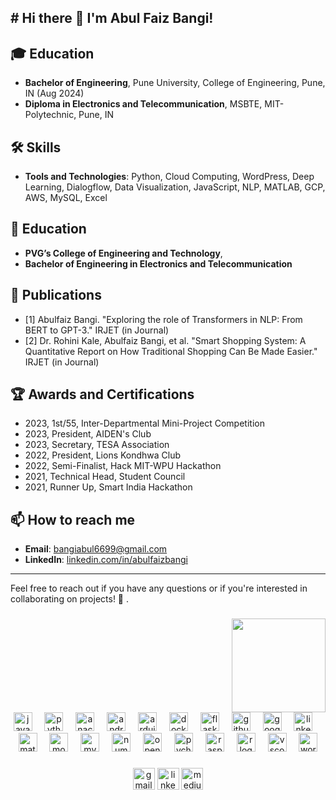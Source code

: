 <h2 align="left"># Hi there 👋 I'm Abul Faiz Bangi!

## 🎓 Education

- **Bachelor of Engineering**, Pune University, College of Engineering, Pune, IN (Aug 2024)
- **Diploma in Electronics and Telecommunication**, MSBTE, MIT-Polytechnic, Pune, IN 
## 🛠️ Skills

- **Tools and Technologies**: Python, Cloud Computing, WordPress, Deep Learning, Dialogflow, Data Visualization, JavaScript, NLP, MATLAB, GCP, AWS, MySQL, Excel

## 💼 Education

- **PVG’s College of Engineering and Technology**,
- **Bachelor of Engineering in Electronics and Telecommunication**
  
## 📝 Publications

- [1] Abulfaiz Bangi. "Exploring the role of Transformers in NLP: From BERT to GPT-3." IRJET (in Journal)
- [2] Dr. Rohini Kale, Abulfaiz Bangi, et al. "Smart Shopping System: A Quantitative Report on How Traditional Shopping Can Be Made Easier." IRJET (in Journal)

## 🏆 Awards and Certifications

- 2023, 1st/55, Inter-Departmental Mini-Project Competition
- 2023, President, AIDEN's Club
- 2023, Secretary, TESA Association
- 2022, President, Lions Kondhwa Club
- 2022, Semi-Finalist, Hack MIT-WPU Hackathon
- 2021, Technical Head, Student Council
- 2021, Runner Up, Smart India Hackathon

## 📫 How to reach me

- **Email**: [bangiabul6699@gmail.com](mailto:abulfaizbangi@email.com)
- **LinkedIn**: [linkedin.com/in/abulfaizbangi](https://linkedin.com/in/abulfaizbangi)

---

Feel free to reach out if you have any questions or if you're interested in collaborating on projects! 🚀
.</h2>

###

<img align="right" height="150" src="https://media.giphy.com/media/v1.Y2lkPTc5MGI3NjExNXJjbWwxMWJieDE1b3hsdDkzdzU4cjE3ZzJtMDFkNXJ2YTUzcGY0ZSZlcD12MV9naWZzX3NlYXJjaCZjdD1n/l3975CZuyQgoNVuOA/giphy.gif"  />

###

<br clear="both">

<div align="center">
  <img src="https://cdn.jsdelivr.net/gh/devicons/devicon/icons/javascript/javascript-original.svg" height="30" alt="javascript logo"  />
  <img width="12" />
  <img src="https://cdn.jsdelivr.net/gh/devicons/devicon/icons/python/python-original.svg" height="30" alt="python logo"  />
  <img width="12" />
  <img src="https://cdn.jsdelivr.net/gh/devicons/devicon/icons/anaconda/anaconda-original.svg" height="30" alt="anaconda logo"  />
  <img width="12" />
  <img src="https://cdn.jsdelivr.net/gh/devicons/devicon/icons/androidstudio/androidstudio-original.svg" height="30" alt="androidstudio logo"  />
  <img width="12" />
  <img src="https://cdn.jsdelivr.net/gh/devicons/devicon/icons/arduino/arduino-original.svg" height="30" alt="arduino logo"  />
  <img width="12" />
  <img src="https://cdn.jsdelivr.net/gh/devicons/devicon/icons/docker/docker-original.svg" height="30" alt="docker logo"  />
  <img width="12" />
  <img src="https://cdn.jsdelivr.net/gh/devicons/devicon/icons/flask/flask-original.svg" height="30" alt="flask logo"  />
  <img width="12" />
  <img src="https://cdn.jsdelivr.net/gh/devicons/devicon/icons/github/github-original.svg" height="30" alt="github logo"  />
  <img width="12" />
  <img src="https://cdn.jsdelivr.net/gh/devicons/devicon/icons/googlecloud/googlecloud-original.svg" height="30" alt="googlecloud logo"  />
  <img width="12" />
  <img src="https://cdn.jsdelivr.net/gh/devicons/devicon/icons/linkedin/linkedin-original.svg" height="30" alt="linkedin logo"  />
  <img width="12" />
  <img src="https://cdn.jsdelivr.net/gh/devicons/devicon/icons/matlab/matlab-original.svg" height="30" alt="matlab logo"  />
  <img width="12" />
  <img src="https://cdn.jsdelivr.net/gh/devicons/devicon/icons/moodle/moodle-original.svg" height="30" alt="moodle logo"  />
  <img width="12" />
  <img src="https://cdn.jsdelivr.net/gh/devicons/devicon/icons/mysql/mysql-original.svg" height="30" alt="mysql logo"  />
  <img width="12" />
  <img src="https://cdn.jsdelivr.net/gh/devicons/devicon/icons/numpy/numpy-original.svg" height="30" alt="numpy logo"  />
  <img width="12" />
  <img src="https://cdn.jsdelivr.net/gh/devicons/devicon/icons/opencv/opencv-original.svg" height="30" alt="opencv logo"  />
  <img width="12" />
  <img src="https://cdn.jsdelivr.net/gh/devicons/devicon/icons/pycharm/pycharm-original.svg" height="30" alt="pycharm logo"  />
  <img width="12" />
  <img src="https://cdn.jsdelivr.net/gh/devicons/devicon/icons/raspberrypi/raspberrypi-original.svg" height="30" alt="raspberrypi logo"  />
  <img width="12" />
  <img src="https://cdn.jsdelivr.net/gh/devicons/devicon/icons/r/r-original.svg" height="30" alt="r logo"  />
  <img width="12" />
  <img src="https://cdn.jsdelivr.net/gh/devicons/devicon/icons/vscode/vscode-original.svg" height="30" alt="vscode logo"  />
  <img width="12" />
  <img src="https://cdn.jsdelivr.net/gh/devicons/devicon/icons/wordpress/wordpress-original.svg" height="30" alt="wordpress logo"  />
</div>

###

<div align="center">
  <img src="https://img.shields.io/static/v1?message=Gmail&logo=gmail&label=&color=D14836&logoColor=white&labelColor=&style=for-the-badge" height="35" alt="gmail logo"  />
  <img src="https://img.shields.io/static/v1?message=LinkedIn&logo=LinkedIn&label=&color=0077B5&logoColor=white&labelColor=&style=for-the-badge" height="35" alt="linkedin logo"  />
  <img src="https://img.shields.io/static/v1?message=Medium&logo=medium&label=&color=12100E&logoColor=white&labelColor=&style=for-the-badge" height="35" alt="medium logo"  />
</div>


###
